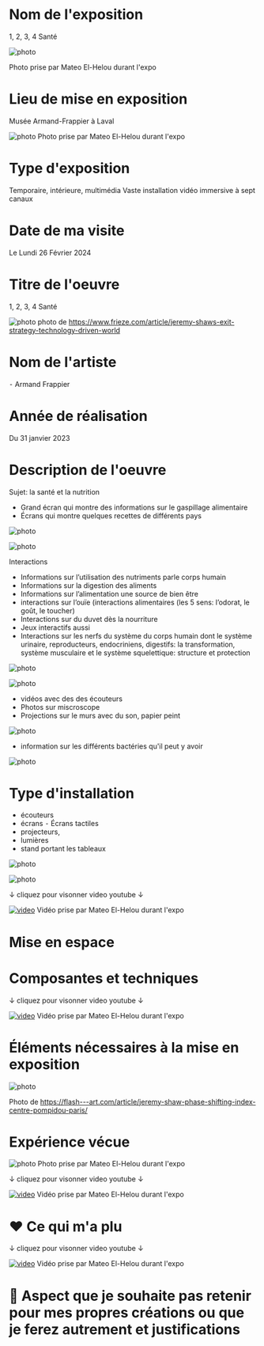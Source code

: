 # Nom de l'exposition
1, 2, 3, 4 Santé

![photo](Media/Musée_Armand_Frappier.JPG)

Photo prise par Mateo El-Helou durant l'expo


# Lieu de mise en exposition
 Musée Armand-Frappier à Laval

![photo](Media/Lieu.JPG)
Photo prise par Mateo El-Helou durant l'expo


# Type d'exposition
Temporaire, intérieure, multimédia
Vaste installation vidéo immersive à sept canaux


# Date de ma visite
Le Lundi 26 Février 2024

# Titre de l'oeuvre
1, 2, 3, 4 Santé

![photo](Medias/6_ensemble.jpeg)
photo de https://www.frieze.com/article/jeremy-shaws-exit-strategy-technology-driven-world


# Nom de l'artiste
⁃ Armand Frappier

# Année de réalisation
Du 31 janvier 2023 

# Description de l'oeuvre
Sujet: la santé et la nutrition

- Grand écran qui montre des informations sur le gaspillage alimentaire
- Écrans qui montre quelques recettes de différents pays
  
![photo](Media/Arepas_de_David.JPG)


![photo](Media/Blocs_de_construction_de_l'humain.JPG)


  Interactions
- Informations sur l’utilisation des nutriments parle corps humain
- Informations sur la digestion des aliments
- Informations sur l’alimentation une source de bien être
- interactions sur l’ouïe (interactions alimentaires (les 5 sens: l’odorat, le goût, le toucher)
- Interactions sur du duvet dès la nourriture
- Jeux interactifs aussi
- Interactions sur les nerfs du système du corps humain dont le système urinaire, reproducteurs, endocriniens, digestifs: la transformation, système musculaire et le système squelettique: structure et protection

![photo](Media/Interaction_1.JPG)

![photo](Media/Interaction_3.JPG)



- vidéos avec des des écouteurs
- Photos sur miscroscope
- Projections sur le murs avec du son, papier peint
  
![photo](Media/sons_papier_peint.JPG)
 
- information sur les différents bactéries qu'il peut y avoir 

![photo](Media/Bacteries.jpg)


# Type d'installation
- écouteurs
- écrans
⁃ Écrans tactiles
- projecteurs,
- lumières
- stand portant les tableaux
  
![photo](Media/Écouteurs.jpg)

![photo](Media/Support.JPG)

  

↓ cliquez pour visonner video youtube ↓

[![video](https://img.youtube.com/vi/Ic0WBa8TNrA/0.jpg)](https://www.youtube.com/watch?v=Ic0WBa8TNrA)
Vidéo prise par Mateo El-Helou durant l'expo


# Mise en espace




# Composantes et techniques

  
↓ cliquez pour visonner video youtube ↓

[![video](https://img.youtube.com/vi/Sk9EG3TkOAA/0.jpg)](https://www.youtube.com/watch?v=Sk9EG3TkOAA)
Vidéo prise par Mateo El-Helou durant l'expo



# Éléments nécessaires à la mise en exposition

  
![photo](Medias/9_elements.jpeg)

Photo de https://flash---art.com/article/jeremy-shaw-phase-shifting-index-centre-pompidou-paris/


# Expérience vécue


![photo](Medias/4_danse.jpg)
Photo prise par Mateo El-Helou durant l'expo

↓ cliquez pour visonner video youtube ↓

[![video](https://img.youtube.com/vi/-gl8qSCdCBg/0.jpg)](https://www.youtube.com/watch?v=-gl8qSCdCBg)
Vidéo prise par Mateo El-Helou durant l'expo


# ❤️ Ce qui m'a plu


↓ cliquez pour visonner video youtube ↓

[![video](https://img.youtube.com/vi/gC9Gl4DL58Y/0.jpg)](https://www.youtube.com/watch?v=gC9Gl4DL58Y)
Vidéo prise par Mateo El-Helou durant l'expo


# 🤔 Aspect que je souhaite pas retenir pour mes propres créations ou que je ferez autrement et justifications






